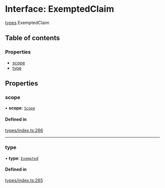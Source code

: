 # Interface: ExemptedClaim

[types](../wiki/types).ExemptedClaim

## Table of contents

### Properties

- [scope](../wiki/types.ExemptedClaim#scope)
- [type](../wiki/types.ExemptedClaim#type)

## Properties

### scope

• **scope**: [`Scope`](../wiki/types.Scope)

#### Defined in

[types/index.ts:266](https://github.com/PolymathNetwork/polymesh-sdk/blob/31dfa0dc/src/types/index.ts#L266)

___

### type

• **type**: [`Exempted`](../wiki/types.ClaimType#exempted)

#### Defined in

[types/index.ts:265](https://github.com/PolymathNetwork/polymesh-sdk/blob/31dfa0dc/src/types/index.ts#L265)
